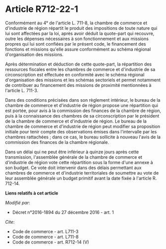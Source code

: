 # Article R712-22-1

Conformément au 4° de l'article L. 711-8, la chambre de commerce et d'industrie de région répartit le produit des impositions
de toute nature qui lui sont affectées par la loi, après avoir déduit la quote-part qui recouvre, outre les dépenses
nécessaires à son fonctionnement et aux missions propres qui lui sont confiées par le présent code, le financement des
fonctions et missions qu'elle assure conformément au schéma régional d'organisation des missions. 

Après détermination et déduction de cette quote-part, la répartition des ressources fiscales entre les chambres de commerce
et d'industrie de sa circonscription est effectuée en conformité avec le schéma régional d'organisation des missions et les
schémas sectoriels et permet notamment de contribuer au financement des missions de proximité mentionnées à l'article L.
711-3. 

Dans des conditions précisées dans son règlement intérieur, le bureau de la chambre de commerce et d'industrie de région
propose une répartition qui est portée, pour avis à la commission des finances de la chambre de région, puis à la
connaissance des chambres de sa circonscription par le président de la chambre de commerce et d'industrie de région. Le
bureau de la chambre de commerce et d'industrie de région peut modifier sa proposition initiale pour tenir compte des
observations émises dans l'intervalle par les chambres rattachées ; dans ce cas, le bureau sollicite à nouveau l'avis de la
commission des finances de la chambre régionale. 

Dans un délai qui ne peut être inférieur à quinze jours après cette transmission, l'assemblée générale de la chambre de
commerce et d'industrie de région vote cette répartition sous la forme d'une annexe à son budget. Ce vote doit intervenir
dans des délais permettant aux chambres de commerce et d'industrie territoriales de soumettre au vote de leur assemblée
générale un budget primitif avant la date fixée à l'article R. 712-14.

**Liens relatifs à cet article**

_Modifié par_:

  - Décret n°2016-1894 du 27 décembre 2016 - art. 1

_Cite_:

  - Code de commerce - art. L711-3
  - Code de commerce - art. L711-8
  - Code de commerce - art. R712-14 (V)
